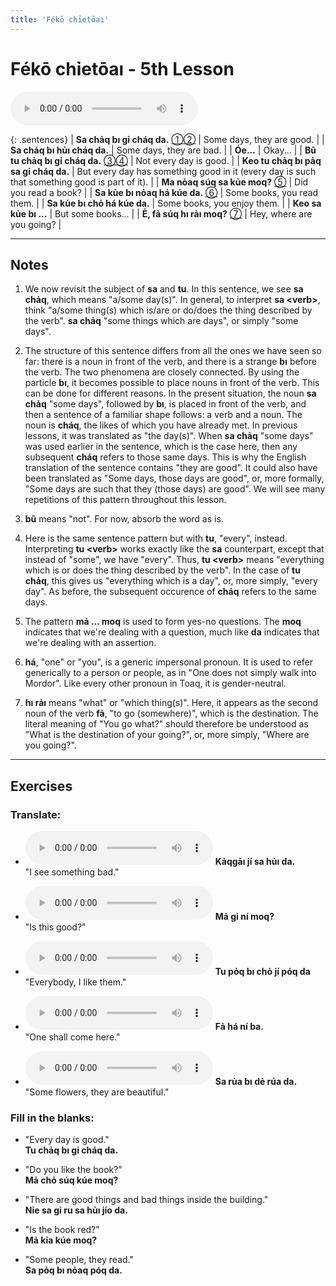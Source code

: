 ```yaml
---
title: 'Fékō chỉetōaı'
---
```

# **Fékō chỉetōaı** - 5th Lesson

<audio id="mainaudio" controls src="lesson.mp3"></audio>

{: .sentences}
| **Sa chảq bı gỉ cháq da.**            [①](#fn-1)[②](#fn-2) | Some days, they are good.                                                                            |
| **Sa chảq bı hủı cháq da.**                                | Some days, they are bad.                                                                             |
| **Óe...**                                                  | Okay...                                                                                              |
| **Bũ tu chảq bı gỉ cháq da.**         [③](#fn-3)[④](#fn-4) | Not every day is good.                                                                               |
| **Keo tu chảq bı pảq sa gỉ cháq da.**                      | But every day has something good in it (every day is such that something good is part of it). |
| **Ma nỏaq súq sa kủe moq?**           [⑤](#fn-5)           | Did you read a book?                                                                                 |
| **Sa kủe bı nỏaq há kúe da.**         [⑥](#fn-6)           | Some books, you read them.                                                                           |
| **Sa kủe bı chỏ há kúe da.**                               | Some books, you enjoy them.                                                                          |
| **Keo sa kủe bı ...**                                      | But some books...                                                                                    |
| **Ẻ, fả súq hı rảı moq?**             [⑦](#fn-7)           | Hey, where are you going?                                                                            |

---

## Notes

1. <a name="fn-1" /> We now revisit the subject of **sa** and **tu**. In this sentence, we see **sa chảq**, which means "a/some day(s)". In general, to interpret **sa \<verb\>**, think "a/some thing(s) which is/are or do/does the thing described by the verb". **sa chảq** "some things which are days", or simply "some days".

2. <a name="fn-2" /> The structure of this sentence differs from all the ones we have seen so far: there is a noun in front of the verb, and there is a strange **bı** before the verb. The two phenomena are closely connected. By using the particle **bı**, it becomes possible to place nouns in front of the verb. This can be done for different reasons. In the present situation, the noun **sa chảq** "some days", followed by **bı**, is placed in front of the verb, and then a sentence of a familiar shape follows: a verb and a noun. The noun is **cháq**, the likes of which you have already met. In previous lessons, it was translated as "the day(s)". When **sa chảq** "some days" was used earlier in the sentence, which is the case here, then any subsequent **cháq** refers to those same days. This is why the English translation of the sentence contains "they are good". It could also have been translated as "Some days, those days are good", or, more formally, "Some days are such that they (those days) are good". We will see many repetitions of this pattern throughout this lesson.

3. <a name="fn-3" /> **bũ** means "not". For now, absorb the word as is.

4. <a name="fn-4" /> Here is the same sentence pattern but with **tu**, "every", instead. Interpreting **tu \<verb\>** works exactly like the **sa** counterpart, except that instead of "some", we have "every". Thus, **tu \<verb\>** means "everything which is or does the thing described by the verb". In the case of **tu chảq**, this gives us "everything which is a day", or, more simply, "every day". As before, the subsequent occurence of **cháq** refers to the same days.

5. <a name="fn-5" /> The pattern **mả ... moq** is used to form yes-no questions. The **moq** indicates that we're dealing with a question, much like **da** indicates that we're dealing with an assertion.

6. <a name="fn-6" /> **há**, "one" or "you", is a generic impersonal pronoun. It is used to refer generically to a person or people, as in "One does not simply walk into Mordor". Like every other pronoun in Toaq, it is gender-neutral.

7. <a name="fn-7" /> **hı rảı** means "what" or "which thing(s)". Here, it appears as the second noun of the verb **fả**, "to go (somewhere)", which is the destination. The literal meaning of "You go what?" should therefore be understood as "What is the destination of your going?", or, more simply, "Where are you going?".

---

## Exercises

### Translate:

- <audio controls src="ex1.mp3"></audio>
  **Kảqgāı jí sa hủı da.**  
  <span class="spoiler">"I see something bad."</span>
  
- <audio controls src="ex2.mp3"></audio>
  **Mả gỉ ní moq?**  
  <span class="spoiler">"Is this good?"</span>
  
- <audio controls src="ex3.mp3"></audio>
  **Tu pỏq bı chỏ jí póq da**  
  <span class="spoiler">"Everybody, I like them."</span>
  
- <audio controls src="ex4.mp3"></audio>
  **Fả há ní ba.**  
  <span class="spoiler">"One shall come here."</span>
  
- <audio controls src="ex5.mp3"></audio>
  **Sa rủa bı dẻ rúa da.**  
  <span class="spoiler">"Some flowers, they are beautiful."</span>

### Fill in the blanks:

- "Every day is good."  
  **Tu chảq <span class="spoiler">bı</span> gỉ <span class="spoiler">cháq</span> da.**
  
- "Do you like the book?"  
  **<span class="spoiler">Mả</span> chỏ súq <span class="spoiler">kúe</span> moq?**
  
- "There are good things and bad things inside the building."  
  **<span class="spoiler">Nỉe</span> sa <span class="spoiler">gỉ</span> ru sa <span class="spoiler">hủı</span> jío da.**
  
- "Is the book red?"  
  **Mả <span class="spoiler">kỉa</span> kúe <span class="spoiler">moq</span>?**
  
- "Some people, they read."  
  **<span class="spoiler">Sa</span> pỏq bı <span class="spoiler">nỏaq</span> póq da.**
